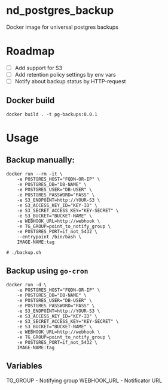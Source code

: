 # nd_postgres_backup
Docker image for universal postgres backups

# Roadmap
- [ ] Add support for S3
- [ ] Add retention policy settings by env vars
- [ ] Notify about backup status by HTTP-request

## Docker build
```
docker build . -t pg-backups:0.0.1
```

# Usage
## Backup manually:
```
docker run --rm -it \
    -e POSTGRES_HOST="FQDN-OR-IP" \
    -e POSTGRES_DB="DB-NAME" \
    -e POSTGRES_USER="DB-USER" \
    -e POSTGRES_PASSWORD="PASS" \
    -e S3_ENDPOINT=http://YOUR-S3 \
    -e S3_ACCESS_KEY_ID="KEY-ID" \
    -e S3_SECRET_ACCESS_KEY="KEY-SECRET" \
    -e S3_BUCKET="BUCKET-NAME" \
    -e WEBHOOK_URL=http://webhook \
    -e TG_GROUP=point_to_notify_group \
    -e POSTGRES_PORT=if_not_5432 \
    --entrypoint /bin/bash \
    IMAGE-NAME:tag
```
```
# ./backup.sh
```

## Backup using `go-cron`
```
docker run -d \
    -e POSTGRES_HOST="FQDN-OR-IP" \
    -e POSTGRES_DB="DB-NAME" \
    -e POSTGRES_USER="DB-USER" \
    -e POSTGRES_PASSWORD="PASS" \
    -e S3_ENDPOINT=http://YOUR-S3 \
    -e S3_ACCESS_KEY_ID="KEY-ID" \
    -e S3_SECRET_ACCESS_KEY="KEY-SECRET" \
    -e S3_BUCKET="BUCKET-NAME" \
    -e WEBHOOK_URL=http://webhook \
    -e TG_GROUP=point_to_notify_group \
    -e POSTGRES_PORT=if_not_5432 \
    IMAGE-NAME:tag
```

## Variables

TG_GROUP    - Notifying group
WEBHOOK_URL - Notificator URL
